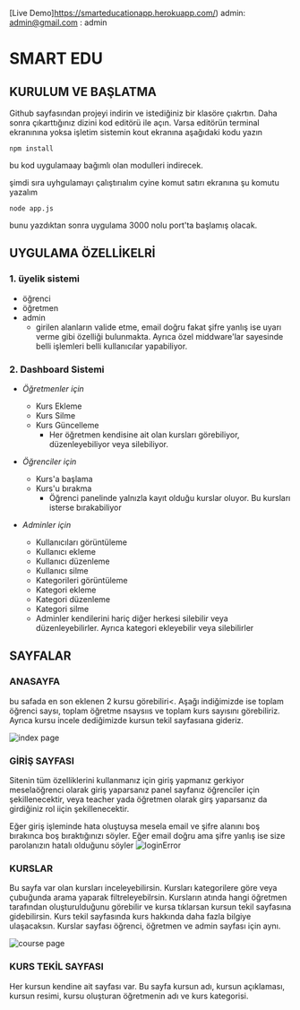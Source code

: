 [Live Demo]https://smarteducationapp.herokuapp.com/)
admin: admin@gmail.com : admin

# SMART EDU

## KURULUM VE BAŞLATMA
Github sayfasından projeyi indirin ve istediğiniz bir klasöre çıakrtın. Daha sonra çıkarttığınız dizini kod editörü ile açın. Varsa editörün terminal ekranınına yoksa işletim sistemin kout ekranına aşağıdaki kodu yazın
```console 
npm install
```
bu kod uygulamaay bağımlı olan modulleri indirecek.

şimdi sıra uyhgulamayı çalıştırıalım cyine komut satırı ekranına şu komutu yazalım

```console
node app.js
```
bunu yazdıktan sonra uygulama 3000 nolu port'ta başlamış olacak.

## UYGULAMA ÖZELLİKELRİ

### 1. **üyelik sistemi**
  - öğrenci 
  - öğretmen
  - admin
     -  girilen alanların valide etme, email doğru fakat şifre yanlış ise uyarı verme gibi özelliği bulunmakta. Ayrıca özel middware'lar sayesinde belli işlemleri belli kullanıcılar yapabiliyor.

### 2. **Dashboard Sistemi**

- *Öğretmenler için*
  - Kurs Ekleme 
  - Kurs Silme
  - Kurs Güncelleme
    - Her öğretmen kendisine ait olan kursları görebiliyor, düzenleyebiliyor veya silebiliyor.   
	

- *Öğrenciler için*
  - Kurs'a başlama 
  - Kurs'u bırakma
    - Öğrenci panelinde yalnızla kayıt olduğu kurslar oluyor. Bu kursları isterse bırakabiliyor

- *Adminler için*
  - Kullanıcıları görüntüleme
  - Kullanıcı ekleme
  - Kullanıcı düzenleme
  - Kullanıcı silme
  - Kategorileri görüntüleme
  - Kategori ekleme
  - Kategori düzenleme
  - Kategori silme
   - Adminler kendilerini hariç diğer herkesi silebilir veya düzenleyebilirler. Ayrıca kategori ekleyebilir veya silebilirler

## SAYFALAR

### ANASAYFA
  
bu safada en son eklenen 2 kursu görebiliri<. Aşağı indiğimizde ise toplam öğrenci saysı, toplam öğretme nsaysııs ve toplam kurs sayısını görebiliriz. Ayrıca kursu incele dediğimizde kursun tekil sayfasıana gideriz. 

![index page](https://i.ibb.co/2sm4mW5/zyro-image.png)  

### GİRİŞ SAYFASI
Sitenin tüm özelliklerini kullanmanız için giriş yapmanız gerkiyor meselaöğrenci olarak giriş yaparsanız panel sayfanız öğrenciler için şekillenecektir, veya teacher yada öğretmen olarak girş yaparsanız da girdiğiniz rol iiçin şekillenecektir.  

Eğer giriş işleminde hata oluştuysa mesela email ve şifre alanını boş bırakınca boş bıraktığınızı söyler. Eğer email doğru ama şifre yanlış ise size parolanızın hatalı olduğunu söyler
![loginError](https://i.ibb.co/zsw35wH/Web-yakalama-7-5-2022-145556-localhost.jpg)

### KURSLAR  

Bu sayfa var olan kursları inceleyebilirsin. Kursları kategorilere göre veya çubuğunda arama yaparak filtreleyebilrsin. Kursların atında hangi öğretmen tarafından oluşturulduğunu görebilir ve kursa tıklarsan kursun tekil sayfasına gidebilirsin. Kurs tekil sayfasında kurs hakkında daha fazla bilgiye ulaşacaksın.  Kurslar sayfası öğrenci, öğretmen ve admin sayfası için aynı.

![course page](https://i.ibb.co/DYVfZJn/zyro-image-1.png)

### KURS TEKİL SAYFASI

Her kursun kendine ait sayfası var. Bu sayfa kursun adı, kursun açıklaması, kursun resimi, kursu oluşturan öğretmenin adı ve kurs kategorisi. 
